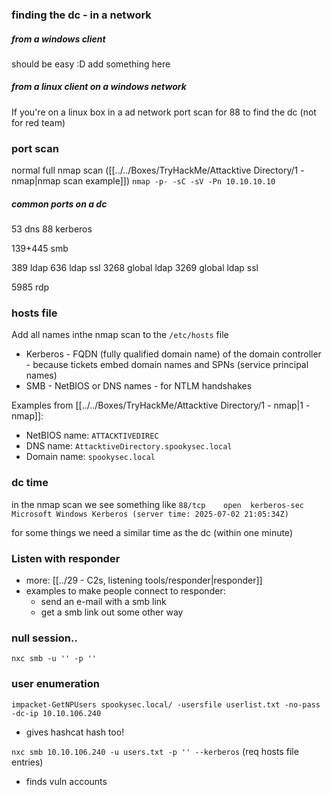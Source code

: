 

### finding the dc - in a network

##### from a windows client
 
 should be easy :D
 add something here

##### from a linux client on a windows network

If you're on a linux box in a ad network port scan for 88 to find the dc (not for red team)

### port scan

normal full nmap scan ([[../../Boxes/TryHackMe/Attacktive Directory/1 - nmap|nmap scan example]])
`nmap -p- -sC -sV -Pn 10.10.10.10`

##### common ports on a dc

53 dns
88 kerberos

139+445 smb

389 ldap
636 ldap ssl
3268 global ldap
3269 global ldap ssl

5985 rdp

### hosts file

Add all names inthe nmap scan to the `/etc/hosts` file
- Kerberos - FQDN (fully qualified domain name) of the domain controller - because tickets embed domain names and SPNs (service principal names)
- SMB - NetBIOS or DNS names - for NTLM handshakes

Examples from [[../../Boxes/TryHackMe/Attacktive Directory/1 - nmap|1 - nmap]]:
- NetBIOS name: `ATTACKTIVEDIREC`
- DNS name: `AttacktiveDirectory.spookysec.local`
- Domain name: `spookysec.local`

### dc time

in the nmap scan we see something like
`88/tcp    open  kerberos-sec  Microsoft Windows Kerberos (server time: 2025-07-02 21:05:34Z)`

for some things we need a similar time as the dc (within one minute)


### Listen with responder
- more: [[../29 - C2s, listening tools/responder|responder]] 
- examples to make people connect to responder:
	- send an e-mail with a smb link
	- get a smb link out some other way


### null session..
`nxc smb -u '' -p ''`



### user enumeration

`impacket-GetNPUsers spookysec.local/ -usersfile userlist.txt -no-pass -dc-ip 10.10.106.240`
- gives hashcat hash too!

`nxc smb 10.10.106.240 -u users.txt -p '' --kerberos` (req hosts file entries)
- finds vuln accounts



